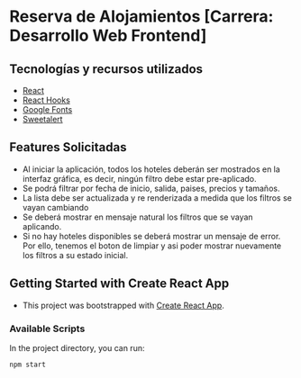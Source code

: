 # Reserva de Alojamientos [Carrera: Desarrollo Web Frontend]

## Tecnologías y recursos utilizados 
* [React](https://reactjs.org/)
* [React Hooks](https://reactjs.org/docs/hooks-intro.html)
* [Google Fonts](https://fonts.google.com/)
* [Sweetalert](https://sweetalert.js.org/)

## Features Solicitadas

* Al iniciar la aplicación, todos los hoteles deberán ser mostrados en la interfaz gráfica, es decir, ningún filtro debe estar pre-aplicado.
* Se podrá filtrar por fecha de inicio, salida, paises, precios y tamaños.
* La lista debe ser actualizada y re renderizada a medida que los filtros se vayan cambiando
* Se deberá mostrar en mensaje natural los filtros que se vayan aplicando.
* Si no hay hoteles disponibles se deberá mostrar un mensaje de error. Por ello, tenemos el boton de limpiar y asi poder mostrar
nuevamente los filtros a su estado inicial.

## Getting Started with Create React App
* This project was bootstrapped with [Create React App](https://github.com/facebook/create-react-app).

### Available Scripts
In the project directory, you can run:

`npm start`
